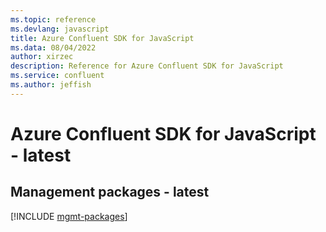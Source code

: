 ```yaml
---
ms.topic: reference
ms.devlang: javascript
title: Azure Confluent SDK for JavaScript
ms.data: 08/04/2022
author: xirzec
description: Reference for Azure Confluent SDK for JavaScript
ms.service: confluent
ms.author: jeffish
---
```

# Azure Confluent SDK for JavaScript - latest

## Management packages - latest
[!INCLUDE [mgmt-packages](confluent-mgmt-index.md)]